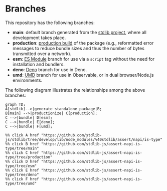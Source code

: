 <!--

@license Apache-2.0

Copyright (c) 2022 The Stdlib Authors.

Licensed under the Apache License, Version 2.0 (the "License");
you may not use this file except in compliance with the License.
You may obtain a copy of the License at

    http://www.apache.org/licenses/LICENSE-2.0

Unless required by applicable law or agreed to in writing, software
distributed under the License is distributed on an "AS IS" BASIS,
WITHOUT WARRANTIES OR CONDITIONS OF ANY KIND, either express or implied.
See the License for the specific language governing permissions and
limitations under the License.

-->

# Branches

This repository has the following branches:

-   **main**: default branch generated from the [stdlib project][stdlib-url], where all development takes place.
-   **production**: [production build][production-url] of the package (e.g., reformatted error messages to reduce bundle sizes and thus the number of bytes transmitted over a network).
-   **esm**: [ES Module][esm-url] branch for use via a `script` tag without the need for installation and bundlers.
-   **deno**: [Deno][deno-url] branch for use in Deno.
-   **umd**: [UMD][umd-url] branch for use in Observable, or in dual browser/Node.js environments.

The following diagram illustrates the relationships among the above branches:

```mermaid
graph TD;
A[stdlib]-->|generate standalone package|B;
B[main] -->|productionize| C[production];
C -->|bundle| D[esm];
C -->|bundle| E[deno];
C -->|bundle| F[umd];

%% click A href "https://github.com/stdlib-js/stdlib/tree/develop/lib/node_modules/%40stdlib/assert/napi/is-type"
%% click B href "https://github.com/stdlib-js/assert-napi-is-type/tree/main"
%% click C href "https://github.com/stdlib-js/assert-napi-is-type/tree/production"
%% click D href "https://github.com/stdlib-js/assert-napi-is-type/tree/esm"
%% click E href "https://github.com/stdlib-js/assert-napi-is-type/tree/deno"
%% click F href "https://github.com/stdlib-js/assert-napi-is-type/tree/umd"
```

[stdlib-url]: https://github.com/stdlib-js/stdlib/tree/develop/lib/node_modules/%40stdlib/assert/napi/is-type
[production-url]: https://github.com/stdlib-js/assert-napi-is-type/tree/production
[deno-url]: https://github.com/stdlib-js/assert-napi-is-type/tree/deno
[umd-url]: https://github.com/stdlib-js/assert-napi-is-type/tree/umd
[esm-url]: https://github.com/stdlib-js/assert-napi-is-type/tree/esm